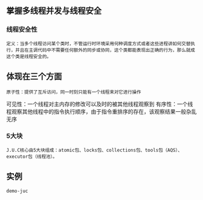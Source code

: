 ## 掌握多线程并发与线程安全

### 线程安全性
	定义：当多个线程访问某个类时，不管运行时环境采用何种调度方式或者这些进程讲如何交替执行，并且在主调代码中不需要任何额外的同步或协同，这个类都能表现出正确的行为，那么就成这个类是线程安全的。
	
## 体现在三个方面
	原子性：提供了互斥访问，同一时刻只能有一个线程来对它进行操作
可见性：一个线程对主内存的修改可以及时的被其他线程观察到
有序性：一个线程观察其他线程中的指令执行顺序，由于指令重排序的存在，该观察结果一般杂乱无序

### 5大块
	J.U.C核心由5大块组成：atomic包、locks包、collections包、tools包（AQS）、executor包（线程池）。

## 实例
	demo-juc